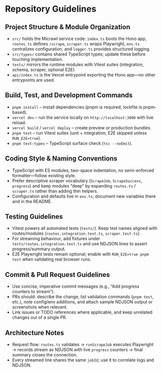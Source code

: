 # Repository Guidelines

## Project Structure & Module Organization
- `src/` holds the Micrawl service code: `index.ts` boots the Hono app, `routes.ts` defines `/scrape`, `scraper.ts` wraps Playwright, `env.ts` centralizes configuration, and `logger.ts` provides structured logging.
- `src/types/` contains shared TypeScript types; update these before touching implementation.
- `tests/` mirrors the runtime modules with Vitest suites (integration, schema, scraper, optional E2E).
- `api/index.ts` is the Vercel entrypoint exporting the Hono app—no other entrypoints are used.

## Build, Test, and Development Commands
- `pnpm install` – install dependencies (pnpm is required; lockfile is pnpm-based).
- `vercel dev` – run the service locally on `http://localhost:3000` with live reload.
- `vercel build` / `vercel deploy` – create preview or production bundles.
- `pnpm test` – run Vitest suites (unit + integration; E2E skipped unless `RUN_E2E=true`).
- `pnpm test:types` – TypeScript surface check (`tsc --noEmit`).

## Coding Style & Naming Conventions
- TypeScript with ES modules, two-space indentation, no semi-enforced formatter—follow existing style.
- Prefer descriptive scraper vocabulary (`ScrapeJob`, `ScrapeSuccess`, `progress`) and keep modules “deep” by expanding `routes.ts` / `scraper.ts` rather than adding thin helpers.
- Configuration and defaults live in `env.ts`; document new variables there and in the README.

## Testing Guidelines
- Vitest powers all automated tests (`tests/`). Keep test names aligned with routes/modules (`routes.integration.test.ts`, `scraper.test.ts`).
- For streaming behaviour, add fixtures under `tests/routes.integration.test.ts` and use NDJSON lines to assert progress/summary output.
- E2E Playwright tests remain optional; enable with `RUN_E2E=true pnpm test` when validating real browser runs.

## Commit & Pull Request Guidelines
- Use concise, imperative commit messages (e.g., “Add progress counters to stream”).
- PRs should: describe the change, list validation commands (`pnpm test`, etc.), note config/env additions, and attach sample NDJSON output or screenshots when relevant.
- Link issues or TODO references where applicable, and keep unrelated changes out of a single PR.

## Architecture Notes
- Request flow: `routes.ts` validates → `runScrapeJob` executes Playwright → records stream as NDJSON with live `progress` counters → final summary closes the connection.
- Every streamed line shares the same `jobId`; use it to correlate logs and NDJSON.
